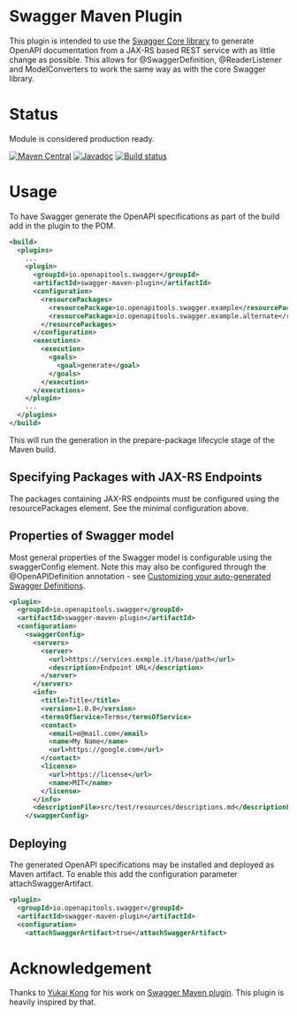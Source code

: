 # Swagger Maven Plugin

This plugin is intended to use the [Swagger Core library](https://github.com/swagger-api/swagger-core) to generate
OpenAPI documentation from a JAX-RS based REST service with as little change as possible. This allows for @SwaggerDefinition, @ReaderListener and ModelConverters to work the same way as with the core Swagger library.


# Status

Module is considered production ready.

[![Maven Central](https://maven-badges.herokuapp.com/maven-central/io.openapitools.swagger/swagger-maven-plugin/badge.svg)](https://maven-badges.herokuapp.com/maven-central/io.openapitools.swagger/swagger-maven-plugin/)
[![Javadoc](https://javadoc-emblem.rhcloud.com/doc/io.openapitools.swagger/swagger-maven-plugin/badge.svg)](https://www.javadoc.io/doc/io.openapitools.swagger/swagger-maven-plugin)
[![Build status](https://travis-ci.org/openapi-tools/swagger-maven-plugin.svg?branch=master)](https://travis-ci.org/openapi-tools/swagger-maven-plugin)

# Usage

To have Swagger generate the OpenAPI specifications as part of the build add in the plugin to the POM.

```xml
<build>
  <plugins>
    ...
    <plugin>
      <groupId>io.openapitools.swagger</groupId>
      <artifactId>swagger-maven-plugin</artifactId>
      <configuration>
        <resourcePackages>
          <resourcePackage>io.openapitools.swagger.example</resourcePackage>
          <resourcePackage>io.openapitools.swagger.example.alternate</resourcePackage>
        </resourcePackages>
      </configuration>
      <executions>
        <execution>
          <goals>
            <goal>generate</goal>
          </goals>
        </execution>
      </executions>
    </plugin>
    ...
  </plugins>
</build>
```

This will run the generation in the prepare-package lifecycle stage of the Maven build.

## Specifying Packages with JAX-RS Endpoints

The packages containing JAX-RS endpoints must be configured using the resourcePackages element. See the minimal configuration above.

## Properties of Swagger model

Most general properties of the Swagger model is configurable using the swaggerConfig element. Note this may also be configured through the @OpenAPIDefinition annotation - see [Customizing your auto-generated Swagger Definitions](http://swagger.io/customizing-your-auto-generated-swagger-definitions-in-1-5-x/).

```xml
<plugin>
  <groupId>io.openapitools.swagger</groupId>
  <artifactId>swagger-maven-plugin</artifactId>
  <configuration>
    <swaggerConfig>
      <servers>
        <server>
          <url>https://services.exmple.it/base/path</url>
          <description>Endpoint URL</description>
        </server>
      </servers>
      <info>
        <title>Title</title>
        <version>1.0.0</version>
        <termsOfService>Terms</termsOfService>
        <contact>
          <email>e@mail.com</email>
          <name>My Name</name>
          <url>https://google.com</url>
        </contact>
        <license>
          <url>https://license</url>
          <name>MIT</name>
        </license>
      </info>
      <descriptionFile>src/test/resources/descriptions.md</descriptionFile>
    </swaggerConfig>
```


## Deploying

The generated OpenAPI specifications may be installed and deployed as Maven artifact. To enable this add the configuration parameter attachSwaggerArtifact.

```xml
<plugin>
  <groupId>io.openapitools.swagger</groupId>
  <artifactId>swagger-maven-plugin</artifactId>
  <configuration>
    <attachSwaggerArtifact>true</attachSwaggerArtifact>
```

# Acknowledgement

Thanks to [Yukai Kong](https://github.com/kongchen) for his work on
[Swagger Maven plugin](https://github.com/kongchen/swagger-maven-plugin). This plugin is heavily inspired by that.
